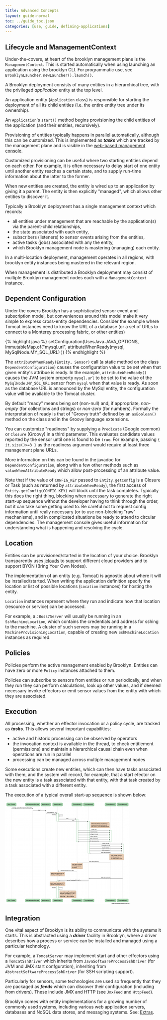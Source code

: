 ```yaml
---
title: Advanced Concepts
layout: guide-normal
toc: ../guide_toc.json
categories: [use, guide, defining-applications]
---
```


Lifecycle and ManagementContext
-------------------------------

Under-the-covers, at heart of the brooklyn management plane is the ``ManagementContext``. 
This is started automatically when using launching an application using the brooklyn CLI. For programmatic use, see 
``BrooklynLauncher.newLauncher().launch()``.

A Brooklyn deployment consists of many entities in a hierarchical tree, with the privileged *application* entity at the top level.

An application entity (``Application`` class) is responsible for starting the deployment of all its child entities (i.e. the entire entity tree under its ownership).

An ``Application``'s ``start()`` method begins provisioning the child entities of the application (and their entities, recursively). 

Provisioning of entities typically happens in parallel automatically,
although this can be customized. This is implemented as ***tasks*** which are tracked by the management plane and is visible in the [web-based management console]({{site.url}}/use/guide/management/index.html#console).

Customized provisioning can be useful where two starting entities depend on each other. For example, it is often necessary to delay start of one entity until another entity reaches a certain state, and to supply run-time information about the latter to the former.

<!-- TODO ambiguous language; need a better description of the "manage" lifecycle -->
When new entities are created, the entity is wired up to an application by giving it a parent. The entity is then explicitly "managed", which allows other entities to discover it.

Typically a Brooklyn deployment has a single management context which records:

*   all entities under management that are reachable by the application(s) via the parent-child relationships,
*	the state associated with each entity,
*	subscribers (listeners) to sensor events arising from the entities,
*	active tasks (jobs) associated with any the entity,
*	which Brooklyn management node is mastering (managing) each entity.

<!-- TODO Distributed brooklyn not yet supported; needs clarification in docs -->

In a multi-location deployment, management operates in all regions, with brooklyn entity instances being mastered in the relevant region.

When management is distributed a Brooklyn deployment may consist of multiple Brooklyn management nodes each with a ``ManagementContext`` instance.

<!-- TODO - Clarify the following statements.
The management context entity forms part of the management plane. 
The management plane is responsible for the distribution of the ``Entity`` instances across multiple machines and multiple locations, 
tracking the transfer of events (subscriptions) between ``Entity`` instances, and the execution of tasks (often initiated by management policies).
-->

<a name="dependent"></a>
Dependent Configuration
-----------------------

Under the covers Brooklyn has a sophisticated sensor event and subscription model, but conveniences around this model make it very simple to express cross-entity dependencies. Consider the example where Tomcat instances need to know the URL of a database (or a set of URLs to connect to a Monterey processing fabric, or other entities)

{% highlight java %}
setConfiguration(UsesJava.JAVA_OPTIONS, ImmutableMap.of("mysql.url", 
	    attributeWhenReady(mysql, MySqlNode.MY_SQL_URL) ))
{% endhighlight %}

The ``attributeWhenReady(Entity, Sensor)`` call (a static method on the class ``DependentConfiguration``)
causes the configuration value to be set when that given entity's attribue is ready. 
In the example, ``attributeWhenReady()`` causes the JVM system property ``mysql.url`` to be set to the value of the ``MySqlNode.MY_SQL_URL`` sensor from ``mysql`` when that value is ready. As soon as the database URL is announced by the MySql entity, the configuration value will be available to the Tomcat cluster. 

By default "ready" means being *set* (non-null) and, if appropriate, *non-empty* (for collections and strings) or *non-zero* (for numbers). Formally the interpretation of ready is that of "Groovy truth" defined by an ``asBoolean()`` method on the class and in the Groovy language extensions. 

You can customize "readiness" by supplying a ``Predicate`` (Google common) or ``Closure`` (Groovy) in a third parameter. 
This evaluates candidate values reported by the sensor until one is found to be ``true``. 
For example, passing ``{ it.size()>=3 }`` as the readiness argument would require at least three management plane URLs.

More information on this can be found in the javadoc for ``DependentConfiguration``,
along with a few other methods such as ``valueWhenAttributeReady`` which allow post-processing of an attribute value.

Note that if the value of ``CONFIG_KEY`` passed to ``Entity.getConfig`` is a Closure or Task (such as returned by ``attributeWhenReady``),
the first access of ``Entity.getConfig(CONFIG_KEY)`` will block until the task completes.
Typically this does the right thing, blocking when necessary to generate the right start-up sequence
without the developer having to think through the order, but it can take some getting used to.
Be careful not to request config information until really necessary (or to use non-blocking "raw" mechanisms),
and in complicated situations be ready to attend to circular dependencies.
The management console gives useful information for understanding what is happening and resolving the cycle.

Location
--------
<!-- TODO, Clarify is how geographical location works.
-->

Entities can be provisioned/started in the location of your choice. Brooklyn transparently uses [jclouds](http://www.jclouds.org) to support different cloud providers and to support BYON (Bring Your Own Nodes). 

The implementation of an entity (e.g. Tomcat) is agnostic about where it will be installed/started. When writing the application definition specify the location or list of possible locations (``Location`` instances) for hosting the entity.

``Location`` instances represent where they run and indicate how that location (resource or service) can be accessed.

For example, a ``JBoss7Server`` will usually be running in an ``SshMachineLocation``, which contains the credentials and address for sshing to the machine. A cluster of such servers may be running in a ``MachineProvisioningLocation``, capable of creating new ``SshMachineLocation`` instances as required.

<!-- TODO, incorporate the following.

The idea is that you could specify the location as AWS and also supply an image id. You could configure the Tomcat entity accordingly: specify the path if the image already has Tomcat installed, or specify that Tomcat must be downloaded/installed. Entities typically use _drivers_ (such as SSH-based) to install, start, and interact with their corresponding real-world instance. 
-->

Policies
--------
Policies perform the active management enabled by Brooklyn. Entities can have zero or more ``Policy`` instances attached to them. 

Policies can subscribe to sensors from entities or run periodically, and
when they run they can perform calculations, look up other values, and if deemed necessary invoke effectors or emit sensor values from the entity with which they are associated.

Execution
---------

All processing, whether an effector invocation or a policy cycle, are tracked as ***tasks***. This allows several important capabilities:

*	active and historic processing can be observed by operators
*	the invocation context is available in the thread, to check entitlement (permissions) and maintain a
hierarchical causal chain even when operations are run in parallel
*	processing can be managed across multiple management nodes

Some executions create new entities, which can then have tasks associated with them, and the system will record, for example, that a start efector on the new entity is a task associated with that entity, with that task
created by a task associated with a different entity.

The execution of a typical overall start-up sequence is shown below:

[![Brooklyn Flow Diagram](brooklyn-flow-websequencediagrams.com-w400.png "Brooklyn Flow Diagram" )](brooklyn-flow-websequencediagrams.com.png)


## Integration

One vital aspect of Brooklyn is its ability to communicate with the systems it starts. This is abstracted using a ***driver*** facility in Brooklyn, where a
driver describes how a process or service can be installed and managed using a particular technology.

For example, a ``TomcatServer`` may implement start and other effectors using a ``TomcatSshDriver`` which inherits from ``JavaSoftwareProcessSshDriver`` (for JVM and JMX start confguration), inheriting from ``AbstractSoftwareProcessSshDriver``
(for SSH scripting support).

Particularly for sensors, some technologies are used so frequently that they are
packaged as ***feeds*** which can discover their configuration (including from drivers). These include JMX and HTTP (see ``JmxFeed`` and ``HttpFeed``).

Brooklyn comes with entity implementations for a growing number of commonly used systems, including various web application servers, databases and NoSQL data stores, and messaging systems. See: [Extras]({{site.url}}/use/guide/extras/index.html).


